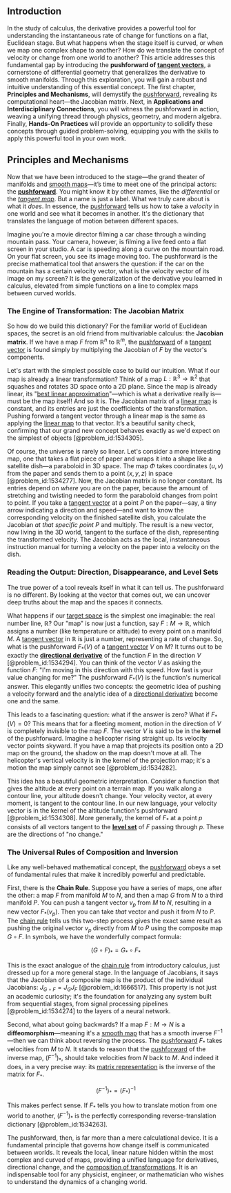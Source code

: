 ## Introduction
In the study of calculus, the derivative provides a powerful tool for understanding the instantaneous rate of change for functions on a flat, Euclidean stage. But what happens when the stage itself is curved, or when we map one complex shape to another? How do we translate the concept of velocity or change from one world to another? This article addresses this fundamental gap by introducing the **pushforward of [tangent vectors](@article_id:265000)**, a cornerstone of differential geometry that generalizes the derivative to smooth manifolds. Through this exploration, you will gain a robust and intuitive understanding of this essential concept. The first chapter, **Principles and Mechanisms**, will demystify the [pushforward](@article_id:158224), revealing its computational heart—the Jacobian matrix. Next, in **Applications and Interdisciplinary Connections**, you will witness the pushforward in action, weaving a unifying thread through physics, geometry, and modern algebra. Finally, **Hands-On Practices** will provide an opportunity to solidify these concepts through guided problem-solving, equipping you with the skills to apply this powerful tool in your own work.

## Principles and Mechanisms

Now that we have been introduced to the stage—the grand theater of manifolds and [smooth maps](@article_id:203236)—it’s time to meet one of the principal actors: the **[pushforward](@article_id:158224)**. You might know it by other names, like the *differential* or the *[tangent map](@article_id:202998)*. But a name is just a label. What we truly care about is what it *does*. In essence, the [pushforward](@article_id:158224) tells us how to take a *velocity* in one world and see what it becomes in another. It's the dictionary that translates the language of motion between different spaces.

Imagine you're a movie director filming a car chase through a winding mountain pass. Your camera, however, is filming a live feed onto a flat screen in your studio. A car is speeding along a curve on the mountain road. On your flat screen, you see its image moving too. The pushforward is the precise mathematical tool that answers the question: if the car on the mountain has a certain velocity vector, what is the velocity vector of its image on my screen? It is the generalization of the derivative you learned in calculus, elevated from simple functions on a line to complex maps between curved worlds.

### The Engine of Transformation: The Jacobian Matrix

So how do we build this dictionary? For the familiar world of Euclidean spaces, the secret is an old friend from multivariable calculus: the **Jacobian matrix**. If we have a map $F$ from $\mathbb{R}^n$ to $\mathbb{R}^m$, the [pushforward](@article_id:158224) of a [tangent vector](@article_id:264342) is found simply by multiplying the Jacobian of $F$ by the vector's components.

Let's start with the simplest possible case to build our intuition. What if our map is already a linear transformation? Think of a map $L: \mathbb{R}^3 \to \mathbb{R}^2$ that squashes and rotates 3D space onto a 2D plane. Since the map is already linear, its "[best linear approximation](@article_id:164148)"—which is what a derivative really is—must be the map itself! And so it is. The Jacobian matrix of a [linear map](@article_id:200618) is constant, and its entries are just the coefficients of the transformation. Pushing forward a tangent vector through a linear map is the same as applying the [linear map](@article_id:200618) to that vector. It’s a beautiful sanity check, confirming that our grand new concept behaves exactly as we'd expect on the simplest of objects [@problem_id:1534305].

Of course, the universe is rarely so linear. Let's consider a more interesting map, one that takes a flat piece of paper and wraps it into a shape like a satellite dish—a paraboloid in 3D space. The map $\Phi$ takes coordinates $(u, v)$ from the paper and sends them to a point $(x, y, z)$ in space [@problem_id:1534277]. Now, the Jacobian matrix is no longer constant. Its entries depend on *where* you are on the paper, because the amount of stretching and twisting needed to form the paraboloid changes from point to point. If you take a [tangent vector](@article_id:264342) at a point $P$ on the paper—say, a tiny arrow indicating a direction and speed—and want to know the corresponding velocity on the finished satellite dish, you calculate the Jacobian *at that specific point $P$* and multiply. The result is a new vector, now living in the 3D world, tangent to the surface of the dish, representing the transformed velocity. The Jacobian acts as the local, instantaneous instruction manual for turning a velocity on the paper into a velocity on the dish.

### Reading the Output: Direction, Disappearance, and Level Sets

The true power of a tool reveals itself in what it can tell us. The pushforward is no different. By looking at the vector that comes out, we can uncover deep truths about the map and the spaces it connects.

What happens if our [target space](@article_id:142686) is the simplest one imaginable: the real number line, $\mathbb{R}$? Our "map" is now just a function, say $F: M \to \mathbb{R}$, which assigns a number (like temperature or altitude) to every point on a manifold $M$. A [tangent vector](@article_id:264342) in $\mathbb{R}$ is just a number, representing a rate of change. So, what is the pushforward $F_*(V)$ of a [tangent vector](@article_id:264342) $V$ on $M$? It turns out to be exactly the **[directional derivative](@article_id:142936)** of the function $F$ in the direction $V$ [@problem_id:1534294]. You can think of the vector $V$ as asking the function $F$: "I'm moving in this direction with this speed. How fast is your value changing for me?" The pushforward $F_*(V)$ is the function's numerical answer. This elegantly unifies two concepts: the geometric idea of pushing a velocity forward and the analytic idea of a [directional derivative](@article_id:142936) become one and the same.

This leads to a fascinating question: what if the answer is zero? What if $F_*(V) = 0$? This means that for a fleeting moment, motion in the direction of $V$ is completely invisible to the map $F$. The vector $V$ is said to be in the **kernel** of the pushforward. Imagine a helicopter rising straight up. Its velocity vector points skyward. If you have a map that projects its position onto a 2D map on the ground, the shadow on the map doesn't move at all. The helicopter's vertical velocity is in the kernel of the projection map; it's a motion the map simply cannot see [@problem_id:1534282].

This idea has a beautiful geometric interpretation. Consider a function that gives the altitude at every point on a terrain map. If you walk along a contour line, your altitude doesn't change. Your velocity vector, at every moment, is tangent to the contour line. In our new language, your velocity vector is in the kernel of the altitude function's pushforward [@problem_id:1534308]. More generally, the kernel of $F_*$ at a point $p$ consists of all vectors tangent to the **[level set](@article_id:636562)** of $F$ passing through $p$. These are the directions of "no change."

### The Universal Rules of Composition and Inversion

Like any well-behaved mathematical concept, the [pushforward](@article_id:158224) obeys a set of fundamental rules that make it incredibly powerful and predictable.

First, there is the **Chain Rule**. Suppose you have a series of maps, one after the other: a map $F$ from manifold $M$ to $N$, and then a map $G$ from $N$ to a third manifold $P$. You can push a tangent vector $v_p$ from $M$ to $N$, resulting in a new vector $F_*(v_p)$. Then you can take *that* vector and push it from $N$ to $P$. The [chain rule](@article_id:146928) tells us this two-step process gives the exact same result as pushing the original vector $v_p$ directly from $M$ to $P$ using the composite map $G \circ F$. In symbols, we have the wonderfully compact formula:

$$(G \circ F)_* = G_* \circ F_*$$

This is the exact analogue of the [chain rule](@article_id:146928) from introductory calculus, just dressed up for a more general stage. In the language of Jacobians, it says that the Jacobian of a composite map is the product of the individual Jacobians: $J_{G \circ F} = J_G J_F$ [@problem_id:1666517]. This property is not just an academic curiosity; it's the foundation for analyzing any system built from sequential stages, from signal processing pipelines [@problem_id:1534274] to the layers of a neural network.

Second, what about going backwards? If a map $F: M \to N$ is a **diffeomorphism**—meaning it's a [smooth map](@article_id:159870) that has a smooth inverse $F^{-1}$—then we can think about reversing the process. The [pushforward](@article_id:158224) $F_*$ takes velocities from $M$ to $N$. It stands to reason that the [pushforward](@article_id:158224) of the inverse map, $(F^{-1})_*$, should take velocities from $N$ back to $M$. And indeed it does, in a very precise way: its [matrix representation](@article_id:142957) is the inverse of the matrix for $F_*$.

$$(F^{-1})_* = (F_*)^{-1}$$

This makes perfect sense. If $F_*$ tells you how to translate motion from one world to another, $(F^{-1})_*$ is the perfectly corresponding reverse-translation dictionary [@problem_id:1534263].

The pushforward, then, is far more than a mere calculational device. It is a fundamental principle that governs how change itself is communicated between worlds. It reveals the local, linear nature hidden within the most complex and curved of maps, providing a unified language for derivatives, directional change, and the [composition of transformations](@article_id:149334). It is an indispensable tool for any physicist, engineer, or mathematician who wishes to understand the dynamics of a changing world.